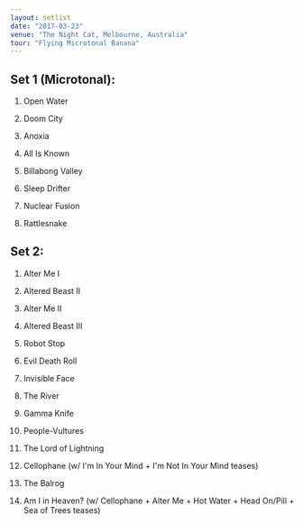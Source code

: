 ```yaml
---
layout: setlist
date: "2017-03-23"
venue: "The Night Cat, Melbourne, Australia"
tour: "Flying Microtonal Banana"
---
```



## Set 1 (Microtonal):

 1. Open Water

 2. Doom City

 3. Anoxia

 4. All Is Known

 5. Billabong Valley

 6. Sleep Drifter

 7. Nuclear Fusion

 8. Rattlesnake

## Set 2:

 1. Alter Me I

 2. Altered Beast II

 3. Alter Me II

 4. Altered Beast III

 5. Robot Stop

 6. Evil Death Roll

 7. Invisible Face

 8. The River

 9. Gamma Knife

10. People-Vultures

11. The Lord of Lightning

12. Cellophane
    (w/ I'm In Your Mind + I'm Not In Your Mind teases)

13. The Balrog

14. Am I in Heaven?
    (w/ Cellophane + Alter Me + Hot Water + Head On/Pill + Sea of Trees
    teases)


